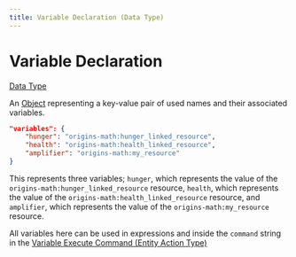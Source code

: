 ```yaml
---
title: Variable Declaration (Data Type)
---
```


# Variable Declaration

[Data Type](../data_types.md)

An [Object](https://origins.readthedocs.io/en/latest/types/data_types/object/) representing a key-value pair of used names and their associated variables.

```json
"variables": {
	"hunger": "origins-math:hunger_linked_resource",
	"health": "origins-math:health_linked_resource",
	"amplifier": "origins-math:my_resource"
}
```

This represents three variables; `hunger`, which represents the value of the `origins-math:hunger_linked_resource` resource, `health`, which represents the value of the `origins-math:health_linked_resource` resource, and `amplifier`, which represents the value of the `origins-math:my_resource` resource.

All variables here can be used in expressions and inside the `command` string in the [Variable Execute Command (Entity Action Type)](../entity_action_types/variable_execute_command.md)